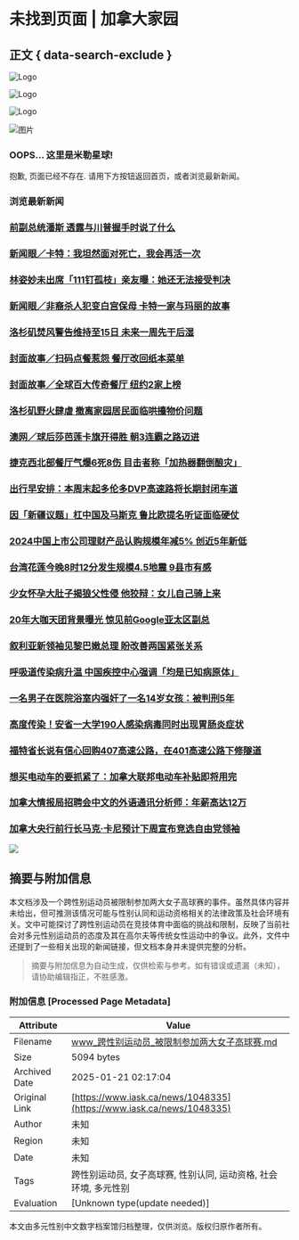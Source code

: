 # 未找到页面 | 加拿大家园

## 正文 { data-search-exclude }


![Logo](https://www.iask.ca/wp-content/uploads/2022/01/iaskca_logo.jpg)

![Logo](https://www.iask.ca/wp-content/uploads/2022/01/iaskca_logo.jpg)

![Logo](https://www.iask.ca/wp-content/uploads/2022/01/iaskca_logo.jpg)

![图片](https://www.iask.ca/wp-content/uploads/2022/01/20180813a35880b1-e603-55c1-b673-7c2c70e2adb8.jpg)

### OOPS... 这里是米勒星球!

抱歉, 页面已经不存在. 请用下方按钮返回首页，或者浏览最新新闻。

### 浏览最新新闻

### [前副总统潘斯 透露与川普握手时说了什么](https://www.iask.ca/news/1071119 "前副总统潘斯 透露与川普握手时说了什么")

### [新闻眼／卡特：我坦然面对死亡，我会再活一次](https://www.iask.ca/news/1071112 "新闻眼／卡特：我坦然面对死亡，我会再活一次")

### [林姿妙未出席「111钉孤枝」亲友曝：她还无法接受判决](https://www.iask.ca/news/1071110 "林姿妙未出席「111钉孤枝」亲友曝：她还无法接受判决")

### [新闻眼／非裔杀人犯变白宫保母 卡特一家与玛丽的故事](https://www.iask.ca/news/1071107 "新闻眼／非裔杀人犯变白宫保母 卡特一家与玛丽的故事")

### [洛杉矶焚风警告维持至15日 未来一周先干后湿](https://www.iask.ca/news/1071105 "洛杉矶焚风警告维持至15日 未来一周先干后湿")

### [封面故事／扫码点餐惹怨 餐厅改回纸本菜单](https://www.iask.ca/news/1071100 "封面故事／扫码点餐惹怨 餐厅改回纸本菜单")

### [封面故事／全球百大传奇餐厅 纽约2家上榜](https://www.iask.ca/news/1071095 "封面故事／全球百大传奇餐厅 纽约2家上榜")

### [洛杉矶野火肆虐 撤离家园居民面临哄擡物价问题](https://www.iask.ca/news/1071093 "洛杉矶野火肆虐 撤离家园居民面临哄擡物价问题")

### [澳网／球后莎芭莲卡旗开得胜 朝3连霸之路迈进](https://www.iask.ca/news/1071091 "澳网／球后莎芭莲卡旗开得胜 朝3连霸之路迈进")

### [捷克西北部餐厅气爆6死8伤 目击者称「加热器翻倒酿灾」](https://www.iask.ca/news/1071089 "捷克西北部餐厅气爆6死8伤 目击者称「加热器翻倒酿灾」")

### [出行早安排：本周末起多伦多DVP高速路将长期封闭车道](https://www.iask.ca/news/1071086 "出行早安排：本周末起多伦多DVP高速路将长期封闭车道")

### [因「新疆议题」杠中国及马斯克 鲁比欧提名听证面临硬仗](https://www.iask.ca/news/1071084 "因「新疆议题」杠中国及马斯克 鲁比欧提名听证面临硬仗")

### [2024中国上市公司理财产品认购规模年减5% 创近5年新低](https://www.iask.ca/news/1071082 "2024中国上市公司理财产品认购规模年减5% 创近5年新低")

### [台湾花莲今晚8时12分发生规模4.5地震 9县市有感](https://www.iask.ca/news/1071080 "台湾花莲今晚8时12分发生规模4.5地震 9县市有感")

### [少女怀孕大肚子揭狼父性侵 他狡辩：女儿自己骑上来](https://www.iask.ca/news/1071078 "少女怀孕大肚子揭狼父性侵 他狡辩：女儿自己骑上来")

### [20年大咖天团背景曝光 惊见前Google亚太区副总](https://www.iask.ca/news/1071075 "20年大咖天团背景曝光 惊见前Google亚太区副总")

### [叙利亚新领袖见黎巴嫩总理 盼改善两国紧张关系](https://www.iask.ca/news/1071073 "叙利亚新领袖见黎巴嫩总理 盼改善两国紧张关系")

### [呼吸道传染病升温 中国疾控中心强调「均是已知病原体」](https://www.iask.ca/news/1071071 "呼吸道传染病升温 中国疾控中心强调「均是已知病原体」")

### [一名男子在医院浴室内强奸了一名14岁女孩：被判刑5年](https://www.iask.ca/news/1071068 "一名男子在医院浴室内强奸了一名14岁女孩：被判刑5年")

### [高度传染！安省一大学190人感染病毒同时出现胃肠炎症状](https://www.iask.ca/news/1071065 "高度传染！安省一大学190人感染病毒同时出现胃肠炎症状")

### [福特省长说有信心回购407高速公路，在401高速公路下修隧道](https://www.iask.ca/news/1071062 "福特省长说有信心回购407高速公路，在401高速公路下修隧道")

### [想买电动车的要抓紧了：加拿大联邦电动车补贴即将用完](https://www.iask.ca/news/1071058 "想买电动车的要抓紧了：加拿大联邦电动车补贴即将用完")

### [加拿大情报局招聘会中文的外语通讯分析师：年薪高达12万](https://www.iask.ca/news/1071055 "加拿大情报局招聘会中文的外语通讯分析师：年薪高达12万")

### [加拿大央行前行长马克·卡尼预计下周宣布竞选自由党领袖](https://www.iask.ca/news/1071053 "加拿大央行前行长马克·卡尼预计下周宣布竞选自由党领袖")

![](https://pixel.wp.com/g.gif?v=ext&blog=202177651&post=0&tz=-5&srv=www.iask.ca&j=1%3A12.8.1&host=www.iask.ca&ref=&fcp=2467&rand=0.06957011542701053)
<!-- tcd_original_link https://www.iask.ca/news/1048335 -->


## 摘要与附加信息

<!-- tcd_abstract -->
本文档涉及一个跨性别运动员被限制参加两大女子高球赛的事件。虽然具体内容并未给出，但可推测该情况可能与性别认同和运动资格相关的法律政策及社会环境有关。文中可能探讨了跨性别运动员在竞技体育中面临的挑战和限制，反映了当前社会对多元性别运动员的态度及其在高尔夫等传统女性运动中的争议。此外，文件中还提到了一些相关出现的新闻链接，但文档本身并未提供完整的分析。
<!-- tcd_abstract_end -->

> 摘要与附加信息为自动生成，仅供检索与参考。如有错误或遗漏（未知），请协助编辑指正，不胜感激。

### 附加信息 [Processed Page Metadata]

| Attribute       | Value                                  |
|-----------------|----------------------------------------|
| Filename        | www_跨性别运动员_被限制参加两大女子高球赛.md                             |
| Size            | 5094 bytes                           |
| Archived Date   | 2025-01-21 02:17:04                             |
| Original Link   | [https://www.iask.ca/news/1048335](https://www.iask.ca/news/1048335)                       |
| Author          | 未知                               |
| Region          | 未知                               |
| Date            | 未知                                 |
| Tags            | 跨性别运动员, 女子高球赛, 性别认同, 运动资格, 社会环境, 多元性别                                 |
| Evaluation            | [Unknown type(update needed)]                                 |
<!-- tcd_table_end -->

本文由多元性别中文数字档案馆归档整理，仅供浏览。版权归原作者所有。
